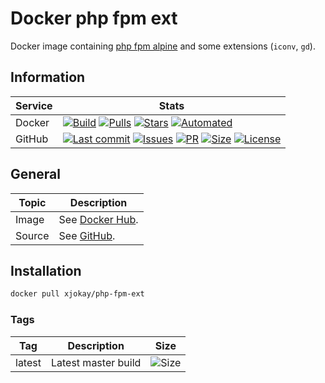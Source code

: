 # Docker php fpm ext

Docker image containing [php fpm alpine](https://hub.docker.com/_/php) and some extensions (`iconv`, `gd`).

## Information

| Service | Stats                                                                                     |
|---------|-------------------------------------------------------------------------------------------|
| Docker  | [![Build](https://img.shields.io/docker/cloud/build/xjokay/php-fpm-ext.svg?style=flat-square)](https://hub.docker.com/r/xjokay/php-fpm-ext/builds) [![Pulls](https://img.shields.io/docker/pulls/xjokay/php-fpm-ext.svg?style=flat-square)](https://hub.docker.com/r/xjokay/php-fpm-ext) [![Stars](https://img.shields.io/docker/stars/xjokay/php-fpm-ext.svg?style=flat-square)](https://hub.docker.com/r/xjokay/php-fpm-ext) [![Automated](https://img.shields.io/docker/cloud/automated/xjokay/php-fpm-ext.svg?style=flat-square)](https://hub.docker.com/r/x-jokay/docker-swarm/builds) |
| GitHub  | [![Last commit](https://img.shields.io/github/last-commit/x-jokay/docker-php-fpm-ext.svg?style=flat-square)](https://github.com/x-jokay/docker-php-fpm-ext/commits/master) [![Issues](https://img.shields.io/github/issues-raw/x-jokay/docker-php-fpm-ext.svg?style=flat-square)](https://github.com/x-jokay/docker-warm-monitor/issues) [![PR](https://img.shields.io/github/issues-pr-raw/x-jokay/docker-php-fpm-ext.svg?style=flat-square)](https://github.com/x-jokay/docker-php-fpm-ext/pulls) [![Size](https://img.shields.io/github/repo-size/x-jokay/docker-php-fpm-ext.svg?style=flat-square)](https://github.com/x-jokay/docker-php-fpm-ext/) [![License](https://img.shields.io/badge/license-MIT-blue.svg?style=flat-square)](https://github.com/x-jokay/docker-php-fpm-ext/blob/master/LICENSE) |

## General

| Topic  | Description                                                             |
|--------|-------------------------------------------------------------------------|
| Image  | See [Docker Hub](https://hub.docker.com/r/xjokay/php-fpm-ext). |
| Source | See [GitHub](https://github.com/x-jokay/docker-php-fpm-ext).      |

## Installation

```sh
docker pull xjokay/php-fpm-ext
```

### Tags

| Tag    | Description         | Size                                                                                                          |
|--------|---------------------|---------------------------------------------------------------------------------------------------------------|
| latest | Latest master build | ![Size](https://shields.beevelop.com/docker/image/image-size/xjokay/php-fpm-ext/latest.svg?style=flat-square) |